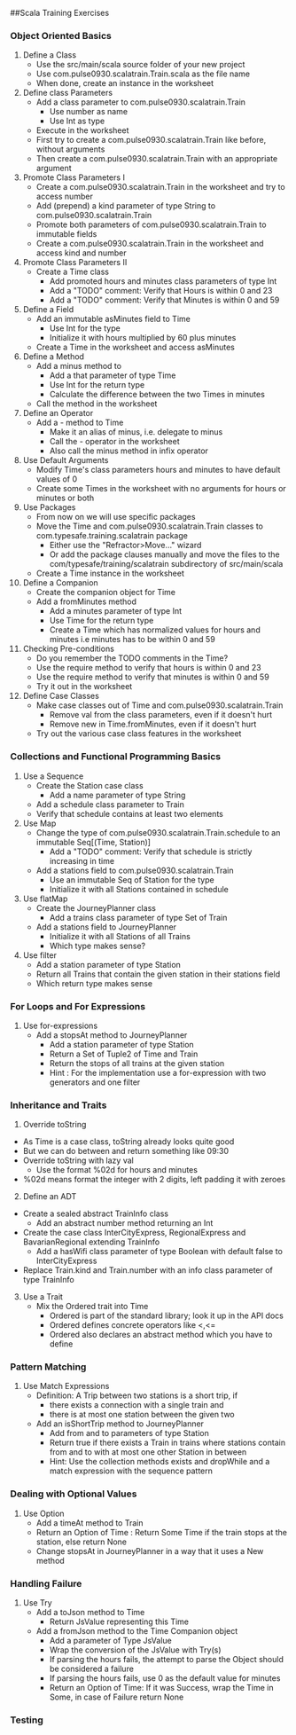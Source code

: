 ##Scala Training Exercises
### Object Oriented Basics
1. Define a Class
   - Use the src/main/scala source folder of your new project
   - Use com.pulse0930.scalatrain.Train.scala as the file name
   - When done, create an instance in the worksheet
2. Define class Parameters
   - Add a class parameter to com.pulse0930.scalatrain.Train
     - Use number as name
     - Use Int as type
   - Execute in the worksheet
   - First try to create a com.pulse0930.scalatrain.Train like before, without arguments
   - Then create a com.pulse0930.scalatrain.Train with an appropriate argument
3. Promote Class Parameters I
   - Create a com.pulse0930.scalatrain.Train in the worksheet and try to access number
   - Add (prepend) a kind parameter of type String to com.pulse0930.scalatrain.Train
   - Promote both parameters of com.pulse0930.scalatrain.Train to immutable fields
   - Create a com.pulse0930.scalatrain.Train in the worksheet and access kind and number
4. Promote Class Parameters II
   - Create a Time class
     - Add promoted hours and minutes class parameters of type Int
     - Add a "TODO" comment: Verify that Hours is within 0 and 23
     - Add a "TODO" comment: Verify that Minutes is within 0 and 59
5. Define a Field
   - Add an immutable asMinutes field to Time
     - Use Int for the type
     - Initialize it with hours multiplied by 60 plus minutes
   - Create a Time in the worksheet and access asMinutes
6. Define a Method
   - Add a minus method to 
      - Add a that parameter of type Time
      - Use Int for the return type
      - Calculate the difference between the two Times in minutes
   - Call the method in the worksheet
7. Define an Operator
   - Add a - method to Time
     - Make it an alias of minus, i.e. delegate to minus
     - Call the - operator in the worksheet
     - Also call the minus method in infix operator
8. Use Default Arguments
   - Modify Time's class parameters hours and minutes to have default values of 0
   - Create some Times in the worksheet with no arguments for hours or minutes or both
9. Use Packages
   - From now on we will use specific packages
   - Move the Time and com.pulse0930.scalatrain.Train classes to com.typesafe.training.scalatrain package
     - Either use the "Refractor>Move..." wizard
     - Or add the package clauses manually and move the files to the com/typesafe/training/scalatrain subdirectory of src/main/scala
   - Create a Time instance in the worksheet
10. Define a Companion
    - Create the companion object for Time
    - Add a fromMinutes method
      - Add a minutes parameter of type Int
      - Use Time for the return type
      - Create a Time which has normalized values for hours and minutes i.e minutes has to be within 0 and 59
11. Checking Pre-conditions
    - Do you remember the TODO comments in the Time?
    - Use the require method to verify that hours is within 0 and 23
    - Use the require method to verify that minutes is within 0 and 59
    - Try it out in the worksheet
12. Define Case Classes
    - Make case classes out of Time and com.pulse0930.scalatrain.Train
      - Remove val from the class parameters, even if it doesn't hurt
      - Remove new in Time.fromMinutes, even if it doesn't hurt
    - Try out the various case class features in the worksheet
    
### Collections and Functional Programming Basics
1. Use a Sequence
   - Create the Station case class
     - Add a name parameter of type String
   - Add a schedule class parameter to Train
   - Verify that schedule contains at least two elements
2. Use Map 
   - Change the type of com.pulse0930.scalatrain.Train.schedule to an immutable Seq[(Time, Station)]
     - Add a "TODO" comment: Verify that schedule is strictly increasing in time
   - Add a stations field to com.pulse0930.scalatrain.Train
     - Use an immutable Seq of Station for the type
     - Initialize it with all Stations contained in schedule
3. Use flatMap
   - Create the JourneyPlanner class
     - Add a trains class parameter of type Set of Train
   - Add a stations field to JourneyPlanner
     - Initialize it with all Stations of all Trains
     - Which type makes sense?
4. Use filter
   - Add a station parameter of type Station
   - Return all Trains that contain the given station in their stations field
   - Which return type makes sense
### For Loops and For Expressions
1. Use for-expressions
   - Add a stopsAt method to JourneyPlanner
     - Add a station parameter of type Station
     - Return a Set of Tuple2 of Time and Train
     - Return the stops of all trains at the given station
     - Hint : For the implementation use a for-expression with two generators and one filter
### Inheritance and Traits
1. Override toString
  - As Time is a case class, toString already looks quite good
  - But we can do between and return something like 09:30
  - Override toString with lazy val
    - Use the format %02d for hours and minutes
  - %02d means format the integer with 2 digits, left padding it with zeroes
2. Define an ADT 
  - Create a sealed abstract TrainInfo class
    - Add an abstract number method returning an Int
  - Create the case class InterCityExpress, RegionalExpress and BavarianRegional extending TrainInfo
    - Add a hasWifi class parameter of type Boolean with default false  to InterCityExpress
  - Replace Train.kind and Train.number with an info class parameter of type TrainInfo
3. Use a Trait
   - Mix the Ordered trait into Time
     - Ordered is part of the standard library; look it up in the API docs
     - Ordered defines concrete operators like <,<=
     - Ordered also declares an abstract method which you have to define

### Pattern Matching
1. Use Match Expressions
   - Definition: A Trip between two stations is a short trip, if
     - there exists a connection with a single train and 
     - there is at most one station between the given two
   - Add an isShortTrip method to JourneyPlanner
     - Add from and to parameters of type Station
     - Return true if there exists a Train in trains where stations contain from and to with at most one other Station in between
     - Hint: Use the collection methods exists and dropWhile and a match expression with the sequence pattern
   
### Dealing with Optional Values
1. Use Option
   - Add a timeAt method to Train
   - Return an Option of Time : Return Some Time if the train stops at the station, else return None
   - Change stopsAt in JourneyPlanner in a way that it uses a New method
### Handling Failure
1. Use Try
   - Add a toJson method to Time
     - Return JsValue representing this Time
   - Add a fromJson method to the Time Companion object
     - Add a parameter of Type JsValue
     - Wrap the conversion of the JsValue with Try(s)
     - If parsing the hours fails, the attempt to parse the Object should be considered a failure
     - If parsing the hours fails, use 0 as the default value for minutes
     - Return an Option of Time: If it was Success, wrap the Time in Some, in case of Failure return None
     
### Testing